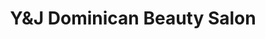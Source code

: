 ---
title: "Y&J Dominican Beauty Salon"
url: /philadelphia/yundj-dominican-beauty-salon/
shop: Friseur
---